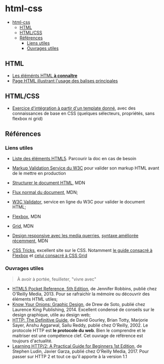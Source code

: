 # html-css

- [html-css](#html-css)
  - [HTML](#html)
  - [HTML/CSS](#htmlcss)
  - [Références](#références)
    - [Liens utiles](#liens-utiles)
    - [Ouvrages utiles](#ouvrages-utiles)


## HTML

- [Les éléménts HTML **à connaître**](html-feuille-de-route.md)
- [Page HTML illustrant l'usage des balises principales](./demos/basic.html)

## HTML/CSS

- [Exercice d'intégration à partir d'un template donné](./exercices/), avec des connaissances de base en CSS (quelques sélecteurs, propriétés, sans flexbox ni grid)

## Références

### Liens utiles

- [Liste des éléments HTML5](https://developer.mozilla.org/fr/docs/Web/HTML/Element). Parcourir la doc en cas de besoin
- [Markup Validation Service du W3C](https://validator.w3.org) pour valider son markup HTML avant de le mettre en production

- [Structurer le document HTML](https://developer.mozilla.org/en-US/docs/Learn_web_development/Core/Structuring_content), MDN
- [Flux normal du document](https://developer.mozilla.org/fr/docs/Learn_web_development/Core/CSS_layout/Introduction), MDN;
- [W3C Validator](https://validator.w3.org/), service en ligne du W3C pour valider le document HTML;
- [Flexbox](https://developer.mozilla.org/fr/docs/Learn_web_development/Core/CSS_layout/Flexbox), MDN
- [Grid](https://developer.mozilla.org/fr/docs/Learn_web_development/Core/CSS_layout/Grids), MDN
- [Design responsive avec les media querries](https://developer.mozilla.org/en-US/docs/Learn_web_development/Core/CSS_layout/Media_queries), [syntaxe améliorée récemment](https://developer.mozilla.org/fr/docs/Web/CSS/CSS_media_queries/Using_media_queries#am%C3%A9liorations_syntaxiques_avec_la_sp%C3%A9cification_de_niveau_4), MDN
- [CSS Tricks](https://css-tricks.com/), excellent site sur le CSS. Notamment [le guide consacré à Flexbox](https://css-tricks.com/snippets/css/a-guide-to-flexbox/) et [celui consacré à CSS Grid](https://css-tricks.com/snippets/css/complete-guide-grid/)

### Ouvrages utiles

> À avoir à portée, feuilleter, "vivre avec"

- [HTML5 Pocket Reference, 5th Edition](https://www.oreilly.com/library/view/html5-pocket-reference/9781449368777/), de Jennifer Robbins, publié chez O'Reilly Media, 2013. Pour se rafraichir la mémoire ou découvrir des éléments HTML utiles;
- [Know Your Onions: Graphic Design](https://www.amazon.com/Know-Your-Onions-Creative-Businessman/dp/9063692587), de Drew de Soto, publié chez Laurence King Publishing, 2014. Excellent condensé de conseils sur le design graphique, utile au design web;
- [HTTP: The Definitive Guide](https://www.oreilly.com/library/view/http-the-definitive/1565925092/), de David Gourley, Brian Totty, Marjorie Sayer, Anshu Aggarwal, Sailu Reddy, publié chez O'Reilly, 2002. Le protocole HTTP est **le protocole du web**. Bien le comprendre et le maitriser est une compétence clef. Cet ouvrage de référence est toujours d'actualité.
- [Learning HTTP/2: A Practical Guide for Beginners 1st Edition](https://www.oreilly.com/library/view/learning-http2/9781491962435/), de Stephen Ludin, Javier Garza, publié chez O'Reilly Media, 2017. Pour passer sur HTTP 2 et tout ce qu'il apporte à la version 1.1